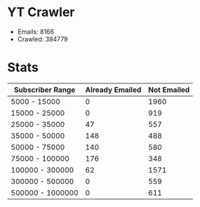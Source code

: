 # YT Crawler
- Emails: 8166
- Crawled: 394779

# Stats
| Subscriber Range  | Already Emailed | Not Emailed |
|-------|-------|-------|
| 5000 - 15000 | 0 | 1960 |
| 15000 - 25000 | 0 | 919 |
| 25000 - 35000 | 47 | 557 |
| 35000 - 50000 | 148 | 488 |
| 50000 - 75000 | 140 | 580 |
| 75000 - 100000 | 176 | 348 |
| 100000 - 300000 | 62 | 1571 |
| 300000 - 500000 | 0 | 559 |
| 500000 - 1000000 | 0 | 611 |

